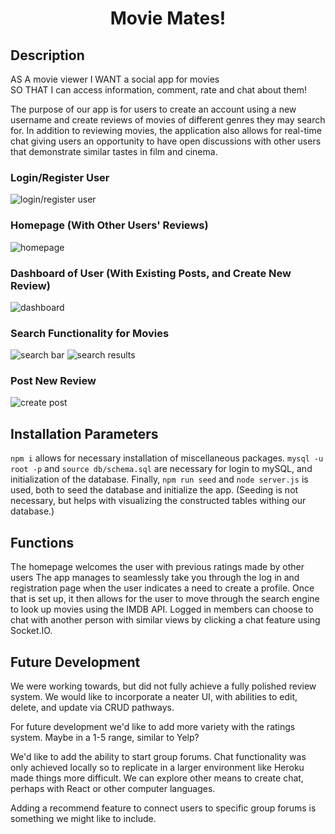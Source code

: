 <h1 align="center">Movie Mates!</h1>

## Description

AS A movie viewer
I WANT a social app for movies	
SO THAT I can access information, comment, rate and chat about them!

The purpose of our app is for users to create an account using a new username and create reviews of movies of different genres they may search for.
In addition to reviewing movies, the application also allows for real-time chat giving users an opportunity to have open discussions with other users that demonstrate similar tastes in film and cinema.

### Login/Register User

![login/register user](./public/images/MM2.png)

### Homepage (With Other Users' Reviews)

![homepage](./public/images/MM6.png)

### Dashboard of User (With Existing Posts, and Create New Review)

![dashboard](./public/images/MM1.png)

### Search Functionality for Movies

![search bar](./public/images/MM3.png)
![search results](./public/images/MM%24.png)

### Post New Review
![create post](./public/images/MM5.png)


## Installation Parameters

`npm i` allows for necessary installation of miscellaneous packages. `mysql -u root -p` and `source db/schema.sql` are necessary for login to mySQL, and initialization of the database. Finally, `npm run seed` and `node server.js` is used, both to seed the database and initialize the app. (Seeding is not necessary, but helps with visualizing the constructed tables withing our database.) 

## Functions
The homepage welcomes the user with previous ratings made by other users 
The app manages to seamlessly take you through the log in and registration page when the user indicates a need to create a profile. 
Once that is set up, it then allows for the user to move through the search engine to look up movies using the IMDB API.
Logged in members can choose to chat with another person with similar views by clicking a chat feature using Socket.IO.


## Future Development 
We were working towards, but did not fully achieve a fully polished review system. We would like to incorporate a neater UI, with abilities to edit, delete, and update via CRUD pathways.

For future development we'd like to add more variety with the ratings system. Maybe in a 1-5 range, similar to Yelp?

We'd like to add the ability to start group forums. Chat functionality was only achieved locally so to replicate in a larger environment like Heroku made things more difficult. We can explore other means to create chat, perhaps with React or other computer languages.

Adding a recommend feature to connect users to specific group forums is something we might like to include.